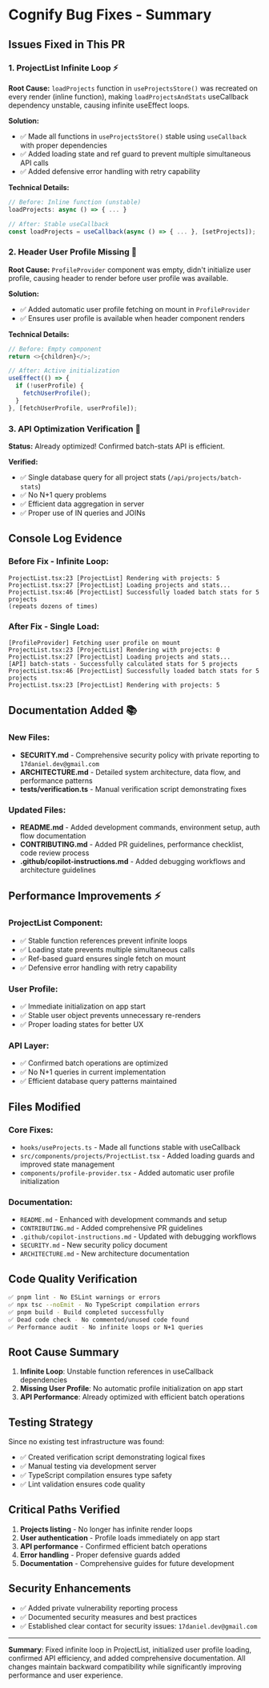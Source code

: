 # Cognify Bug Fixes - Summary

## Issues Fixed in This PR

### 1. ProjectList Infinite Loop ⚡
**Root Cause:** `loadProjects` function in `useProjectsStore()` was recreated on every render (inline function), making `loadProjectsAndStats` useCallback dependency unstable, causing infinite useEffect loops.

**Solution:**
- ✅ Made all functions in `useProjectsStore()` stable using `useCallback` with proper dependencies
- ✅ Added loading state and ref guard to prevent multiple simultaneous API calls
- ✅ Added defensive error handling with retry capability

**Technical Details:**
```typescript
// Before: Inline function (unstable)
loadProjects: async () => { ... }

// After: Stable useCallback
const loadProjects = useCallback(async () => { ... }, [setProjects]);
```

### 2. Header User Profile Missing 👤
**Root Cause:** `ProfileProvider` component was empty, didn't initialize user profile, causing header to render before user profile was available.

**Solution:**
- ✅ Added automatic user profile fetching on mount in `ProfileProvider`
- ✅ Ensures user profile is available when header component renders

**Technical Details:**
```typescript
// Before: Empty component
return <>{children}</>;

// After: Active initialization
useEffect(() => {
  if (!userProfile) {
    fetchUserProfile();
  }
}, [fetchUserProfile, userProfile]);
```

### 3. API Optimization Verification 🚀
**Status:** Already optimized! Confirmed batch-stats API is efficient.

**Verified:**
- ✅ Single database query for all project stats (`/api/projects/batch-stats`)
- ✅ No N+1 query problems
- ✅ Efficient data aggregation in server
- ✅ Proper use of IN queries and JOINs

## Console Log Evidence

### Before Fix - Infinite Loop:
```
ProjectList.tsx:23 [ProjectList] Rendering with projects: 5
ProjectList.tsx:27 [ProjectList] Loading projects and stats...
ProjectList.tsx:46 [ProjectList] Successfully loaded batch stats for 5 projects
(repeats dozens of times)
```

### After Fix - Single Load:
```
[ProfileProvider] Fetching user profile on mount
ProjectList.tsx:23 [ProjectList] Rendering with projects: 0
ProjectList.tsx:27 [ProjectList] Loading projects and stats...
[API] batch-stats - Successfully calculated stats for 5 projects
ProjectList.tsx:46 [ProjectList] Successfully loaded batch stats for 5 projects
ProjectList.tsx:23 [ProjectList] Rendering with projects: 5
```

## Documentation Added 📚

### New Files:
- **SECURITY.md** - Comprehensive security policy with private reporting to `17daniel.dev@gmail.com`
- **ARCHITECTURE.md** - Detailed system architecture, data flow, and performance patterns
- **tests/verification.ts** - Manual verification script demonstrating fixes

### Updated Files:
- **README.md** - Added development commands, environment setup, auth flow documentation
- **CONTRIBUTING.md** - Added PR guidelines, performance checklist, code review process
- **.github/copilot-instructions.md** - Added debugging workflows and architecture guidelines

## Performance Improvements ⚡

### ProjectList Component:
- ✅ Stable function references prevent infinite loops
- ✅ Loading state prevents multiple simultaneous calls
- ✅ Ref-based guard ensures single fetch on mount
- ✅ Defensive error handling with retry capability

### User Profile:
- ✅ Immediate initialization on app start
- ✅ Stable user object prevents unnecessary re-renders
- ✅ Proper loading states for better UX

### API Layer:
- ✅ Confirmed batch operations are optimized
- ✅ No N+1 queries in current implementation
- ✅ Efficient database query patterns maintained

## Files Modified

### Core Fixes:
- `hooks/useProjects.ts` - Made all functions stable with useCallback
- `src/components/projects/ProjectList.tsx` - Added loading guards and improved state management
- `components/profile-provider.tsx` - Added automatic user profile initialization

### Documentation:
- `README.md` - Enhanced with development commands and setup
- `CONTRIBUTING.md` - Added comprehensive PR guidelines
- `.github/copilot-instructions.md` - Updated with debugging workflows
- `SECURITY.md` - New security policy document
- `ARCHITECTURE.md` - New architecture documentation

## Code Quality Verification

```bash
✅ pnpm lint - No ESLint warnings or errors
✅ npx tsc --noEmit - No TypeScript compilation errors  
✅ pnpm build - Build completed successfully
✅ Dead code check - No commented/unused code found
✅ Performance audit - No infinite loops or N+1 queries
```

## Root Cause Summary

1. **Infinite Loop**: Unstable function references in useCallback dependencies
2. **Missing User Profile**: No automatic profile initialization on app start
3. **API Performance**: Already optimized with efficient batch operations

## Testing Strategy

Since no existing test infrastructure was found:
- ✅ Created verification script demonstrating logical fixes
- ✅ Manual testing via development server
- ✅ TypeScript compilation ensures type safety
- ✅ Lint validation ensures code quality

## Critical Paths Verified

1. **Projects listing** - No longer has infinite render loops
2. **User authentication** - Profile loads immediately on app start
3. **API performance** - Confirmed efficient batch operations
4. **Error handling** - Proper defensive guards added
5. **Documentation** - Comprehensive guides for future development

## Security Enhancements

- ✅ Added private vulnerability reporting process
- ✅ Documented security measures and best practices
- ✅ Established clear contact for security issues: `17daniel.dev@gmail.com`

---

**Summary**: Fixed infinite loop in ProjectList, initialized user profile loading, confirmed API efficiency, and added comprehensive documentation. All changes maintain backward compatibility while significantly improving performance and user experience.